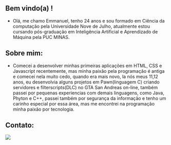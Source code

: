 

## Bem vindo(a) !
- Olá, me chamo Emmanuel,  tenho 24 anos e sou formado em Ciência da computação pela Universidade Nove de Julho, atualmente estou cursando pós-graduação em Inteligência Artificial e Aprendizado de Máquina pela PUC MINAS.

## Sobre mim:
- Comecei a desenvolver minhas primeiras aplicações em HTML, CSS e Javascript recentemente, mas minha paixão pela programação é antiga e comecei nela muito cedo, quando era mais novo, la nós meus 11,12 anos, eu desenvolvia alguns projetos em Pawn(linguagem C) criando servidores e filterscripts(DLC) no GTA San Andreas on-line, também passei por pequenas experiencias com demais linguagens, como Java, Phyton e C++, passei também por segurança da informação e tenho um carinho especial por essa área, mas me encontrei na programação minha paixão por tecnologia.

## Contato:
<a href="https://www.linkedin.com/in/emmanuelroberto" alt="Linkedin">
 <img src="https://img.shields.io/badge/-Linkedin-0e76a8?style=flat-square&logo=Linkedin&logoColor=white&link=https://www.linkedin.com/in/emmanuelroberto" /></a>

<!---
emmanuelssilva/emmanuelssilva is a ✨ special ✨ repository because its `README.md` (this file) appears on your GitHub profile.
You can click the Preview link to take a look at your changes.
--->
